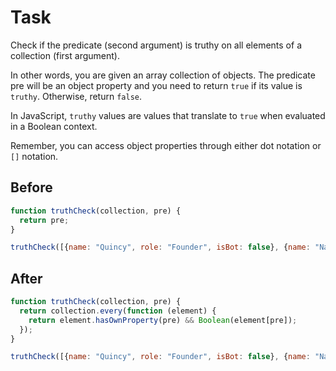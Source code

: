 # Task 

Check if the predicate (second argument) is truthy on all elements of a collection (first argument).

In other words, you are given an array collection of objects. The predicate pre will be an object property and you need to return `true` if its value is `truthy`. Otherwise, return `false`.

In JavaScript, `truthy` values are values that translate to `true` when evaluated in a Boolean context.

Remember, you can access object properties through either dot notation or `[]` notation.

## Before

```javascript
function truthCheck(collection, pre) {
  return pre;
}

truthCheck([{name: "Quincy", role: "Founder", isBot: false}, {name: "Naomi", role: "", isBot: false}, {name: "Camperbot", role: "Bot", isBot: true}], "isBot");
```

## After

```javascript
function truthCheck(collection, pre) {
  return collection.every(function (element) {
    return element.hasOwnProperty(pre) && Boolean(element[pre]);  
  });
}

truthCheck([{name: "Quincy", role: "Founder", isBot: false}, {name: "Naomi", role: "", isBot: false}, {name: "Camperbot", role: "Bot", isBot: true}], "isBot");
```
